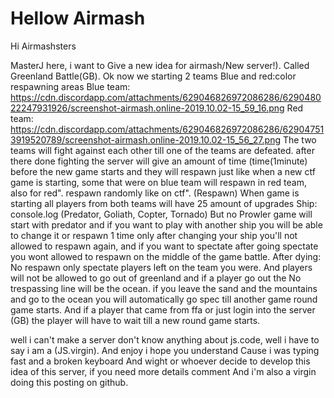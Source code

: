 # Hellow Airmash

Hi Airmashsters

MasterJ here, i want to Give a new idea for airmash/New server!). Called Greenland Battle(GB). Ok now we starting 2 teams Blue and red:color respawning areas Blue team: https://cdn.discordapp.com/attachments/629046826972086286/629048022247931926/screenshot-airmash.online-2019.10.02-15_59_16.png Red team: https://cdn.discordapp.com/attachments/629046826972086286/629047513919520789/screenshot-airmash.online-2019.10.02-15_56_27.png The two teams will fight against each other till one of the teams are defeated. after there done fighting the server will give an amount of time (time(1minute) before the new game starts and they will respawn just like when a new ctf game is starting, some that were on blue team will respawn in red team, also for red". respawn randomly like on ctf". (Respawn) When game is starting all players from both teams will have 25 amount of upgrades Ship: console.log (Predator, Goliath, Copter, Tornado) But no Prowler game will start with predator and if you want to play with another ship you will be able to change it or respawn 1 time only after changing your ship you'll not allowed to respawn again, and if you want to spectate after going spectate you wont allowed to respawn on the middle of the game battle. After dying: No respawn only spectate players left on the team you were. And players will not be allowed to go out of greenland and if a player go out the No trespassing line will be the ocean. if you leave the sand and the mountains and go to the ocean you will automatically go spec till another game round game starts. And if a player that came from ffa or just login into the server (GB) the player will have to wait till a new round game starts.

well i can't make a server don't know anything about js.code, well i have to say i am a (JS.virgin). And enjoy i hope you understand Cause i was typing fast and a broken keyboard And wight or whoever decide to develop this idea of this server, if you need more details comment And i'm also a virgin doing this posting on github.
